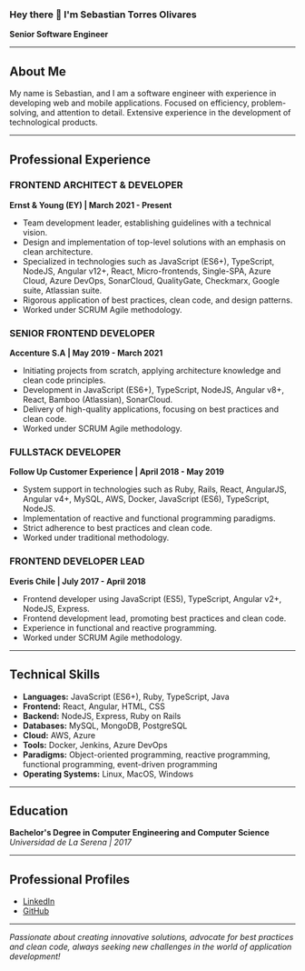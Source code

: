 ### Hey there 👋 I'm Sebastian Torres Olivares
**Senior Software Engineer**

---

## About Me

My name is Sebastian, and I am a software engineer with experience in developing web and mobile applications. Focused on efficiency, problem-solving, and attention to detail. Extensive experience in the development of technological products.

---

## Professional Experience

### FRONTEND ARCHITECT & DEVELOPER
**Ernst & Young (EY) | March 2021 - Present**
- Team development leader, establishing guidelines with a technical vision.
- Design and implementation of top-level solutions with an emphasis on clean architecture.
- Specialized in technologies such as JavaScript (ES6+), TypeScript, NodeJS, Angular v12+, React, Micro-frontends, Single-SPA, Azure Cloud, Azure DevOps, SonarCloud, QualityGate, Checkmarx, Google suite, Atlassian suite.
- Rigorous application of best practices, clean code, and design patterns.
- Worked under SCRUM Agile methodology.

### SENIOR FRONTEND DEVELOPER
**Accenture S.A | May 2019 - March 2021**
- Initiating projects from scratch, applying architecture knowledge and clean code principles.
- Development in JavaScript (ES6+), TypeScript, NodeJS, Angular v8+, React, Bamboo (Atlassian), SonarCloud.
- Delivery of high-quality applications, focusing on best practices and clean code.
- Worked under SCRUM Agile methodology.

### FULLSTACK DEVELOPER
**Follow Up Customer Experience | April 2018 - May 2019**
- System support in technologies such as Ruby, Rails, React, AngularJS, Angular v4+, MySQL, AWS, Docker, JavaScript (ES6), TypeScript, NodeJS.
- Implementation of reactive and functional programming paradigms.
- Strict adherence to best practices and clean code.
- Worked under traditional methodology.

### FRONTEND DEVELOPER LEAD
**Everis Chile | July 2017 - April 2018**
- Frontend developer using JavaScript (ES5), TypeScript, Angular v2+, NodeJS, Express.
- Frontend development lead, promoting best practices and clean code.
- Experience in functional and reactive programming.
- Worked under SCRUM Agile methodology.

---

## Technical Skills
- **Languages:** JavaScript (ES6+), Ruby, TypeScript, Java
- **Frontend:** React, Angular, HTML, CSS
- **Backend:** NodeJS, Express, Ruby on Rails
- **Databases:** MySQL, MongoDB, PostgreSQL
- **Cloud:** AWS, Azure
- **Tools:** Docker, Jenkins, Azure DevOps
- **Paradigms:** Object-oriented programming, reactive programming, functional programming, event-driven programming
- **Operating Systems:** Linux, MacOS, Windows

---

## Education

**Bachelor's Degree in Computer Engineering and Computer Science**
*Universidad de La Serena | 2017*

---

## Professional Profiles
- [LinkedIn](https://www.linkedin.com/in/storresoliv/)
- [GitHub](https://github.com/storresoliv)

---

*Passionate about creating innovative solutions, advocate for best practices and clean code, always seeking new challenges in the world of application development!*
